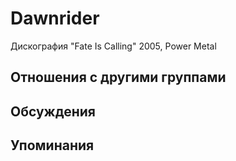 # Dawnrider

Дискография
"Fate Is Calling" 2005, Power Metal

## Отношения с другими группами


## Обсуждения


## Упоминания


